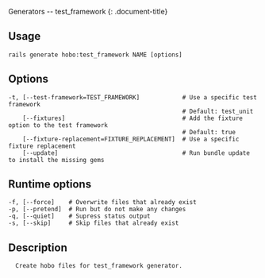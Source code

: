 Generators -- test\_framework
{: .document-title}


## Usage

    

    rails generate hobo:test_framework NAME [options]


## Options

    

    -t, [--test-framework=TEST_FRAMEWORK]            # Use a specific test framework
                                                     # Default: test_unit
        [--fixtures]                                 # Add the fixture option to the test framework
                                                     # Default: true
        [--fixture-replacement=FIXTURE_REPLACEMENT]  # Use a specific fixture replacement
        [--update]                                   # Run bundle update to install the missing gems


## Runtime options

    

    -f, [--force]    # Overwrite files that already exist
    -p, [--pretend]  # Run but do not make any changes
    -q, [--quiet]    # Supress status output
    -s, [--skip]     # Skip files that already exist


## Description

    

      Create hobo files for test_framework generator.
